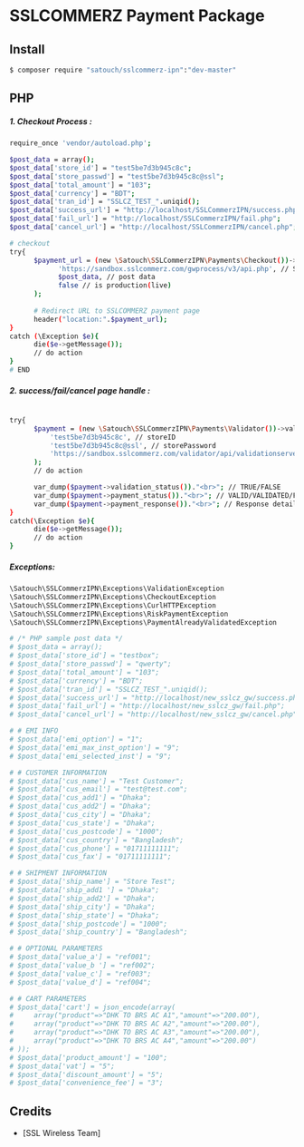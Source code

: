 # SSLCOMMERZ Payment Package


## Install

``` bash
$ composer require "satouch/sslcommerz-ipn":"dev-master"
```

## PHP
##### 1. Checkout Process : 
``` bash
require_once 'vendor/autoload.php';

$post_data = array();
$post_data['store_id'] = "test5be7d3b945c8c";
$post_data['store_passwd'] = "test5be7d3b945c8c@ssl";
$post_data['total_amount'] = "103";
$post_data['currency'] = "BDT";
$post_data['tran_id'] = "SSLCZ_TEST_".uniqid();
$post_data['success_url'] = "http://localhost/SSLCommerzIPN/success.php";
$post_data['fail_url'] = "http://localhost/SSLCommerzIPN/fail.php";
$post_data['cancel_url'] = "http://localhost/SSLCommerzIPN/cancel.php";

# checkout
try{
      $payment_url = (new \Satouch\SSLCommerzIPN\Payments\Checkout())->handle(
            'https://sandbox.sslcommerz.com/gwprocess/v3/api.php', // SSLCOMMERZ payment api url
            $post_data, // post data
            false // is production(live)
      );
        
      # Redirect URL to SSLCOMMERZ payment page
      header("location:".$payment_url);
}
catch (\Exception $e){
      die($e->getMessage());
      // do action
}
# END
```
##### 2. success/fail/cancel page handle : 
``` bash

try{
      $payment = (new \Satouch\SSLCommerzIPN\Payments\Validator())->validate(
          'test5be7d3b945c8c', // storeID
          'test5be7d3b945c8c@ssl', // storePassword
          'https://sandbox.sslcommerz.com/validator/api/validationserverAPI.php' // payment validation URL
      );
      // do action

      var_dump($payment->validation_status())."<br>"; // TRUE/FALSE
      var_dump($payment->payment_status())."<br>"; // VALID/VALIDATED/FAILED
      var_dump($payment->payment_response())."<br>"; // Response details
}
catch(\Exception $e){
      die($e->getMessage());
      // do action
}
```

##### Exceptions:

``` bash
\Satouch\SSLCommerzIPN\Exceptions\ValidationException
\Satouch\SSLCommerzIPN\Exceptions\CheckoutException
\Satouch\SSLCommerzIPN\Exceptions\CurlHTTPException
\Satouch\SSLCommerzIPN\Exceptions\RiskPaymentException
\Satouch\SSLCommerzIPN\Exceptions\PaymentAlreadyValidatedException
```

<!--
## Laravel 5

``` bash
'providers' => [
    ...
    Satouch\SSLCommerzIPN\SSLCommerzIPNServiceProvider::class,
],
```

``` bash
'aliases' => [
    ...
    'PaymentValidation' => Satouch\SSLCommerzIPN\Facades\PaymentValidationFacades::class,
],
```

``` bash
$ php artisan vendor:publish
$ php artisan migrate
```

## Use

``` bash
use PaymentValidation;

# Hash validate
# @return true/false

PaymentValidation::validate($store_id, $store_passwd, $request);


# server to server IPN hit and validate callback to sslcommerz
# @return a json object with status;
# @note if tran_id/voucher_number not matched return load 404 page

PaymentValidation::sslcommerz_ipn_data_insert( $store_id, $store_passwd, $validate_url, $request )


# payment processing happen on cron job
# @return a json data with status_code, feedback, order collection

PaymentValidation::ipn_payment_process( $request );


# payment checkout page
# @return if false return json_object or view sslcommerz checkout page

-->
``` bash
# /* PHP sample post data */
# $post_data = array();
# $post_data['store_id'] = "testbox";
# $post_data['store_passwd'] = "qwerty";
# $post_data['total_amount'] = "103";
# $post_data['currency'] = "BDT";
# $post_data['tran_id'] = "SSLCZ_TEST_".uniqid();
# $post_data['success_url'] = "http://localhost/new_sslcz_gw/success.php";
# $post_data['fail_url'] = "http://localhost/new_sslcz_gw/fail.php";
# $post_data['cancel_url'] = "http://localhost/new_sslcz_gw/cancel.php";

# # EMI INFO
# $post_data['emi_option'] = "1";
# $post_data['emi_max_inst_option'] = "9";
# $post_data['emi_selected_inst'] = "9";

# # CUSTOMER INFORMATION
# $post_data['cus_name'] = "Test Customer";
# $post_data['cus_email'] = "test@test.com";
# $post_data['cus_add1'] = "Dhaka";
# $post_data['cus_add2'] = "Dhaka";
# $post_data['cus_city'] = "Dhaka";
# $post_data['cus_state'] = "Dhaka";
# $post_data['cus_postcode'] = "1000";
# $post_data['cus_country'] = "Bangladesh";
# $post_data['cus_phone'] = "01711111111";
# $post_data['cus_fax'] = "01711111111";

# # SHIPMENT INFORMATION
# $post_data['ship_name'] = "Store Test";
# $post_data['ship_add1 '] = "Dhaka";
# $post_data['ship_add2'] = "Dhaka";
# $post_data['ship_city'] = "Dhaka";
# $post_data['ship_state'] = "Dhaka";
# $post_data['ship_postcode'] = "1000";
# $post_data['ship_country'] = "Bangladesh";

# # OPTIONAL PARAMETERS
# $post_data['value_a'] = "ref001";
# $post_data['value_b '] = "ref002";
# $post_data['value_c'] = "ref003";
# $post_data['value_d'] = "ref004";

# # CART PARAMETERS
# $post_data['cart'] = json_encode(array(
#     array("product"=>"DHK TO BRS AC A1","amount"=>"200.00"),
#     array("product"=>"DHK TO BRS AC A2","amount"=>"200.00"),
#     array("product"=>"DHK TO BRS AC A3","amount"=>"200.00"),
#     array("product"=>"DHK TO BRS AC A4","amount"=>"200.00")    
# ));
# $post_data['product_amount'] = "100";
# $post_data['vat'] = "5";
# $post_data['discount_amount'] = "5";
# $post_data['convenience_fee'] = "3";

```

## Credits

- [SSL Wireless Team]